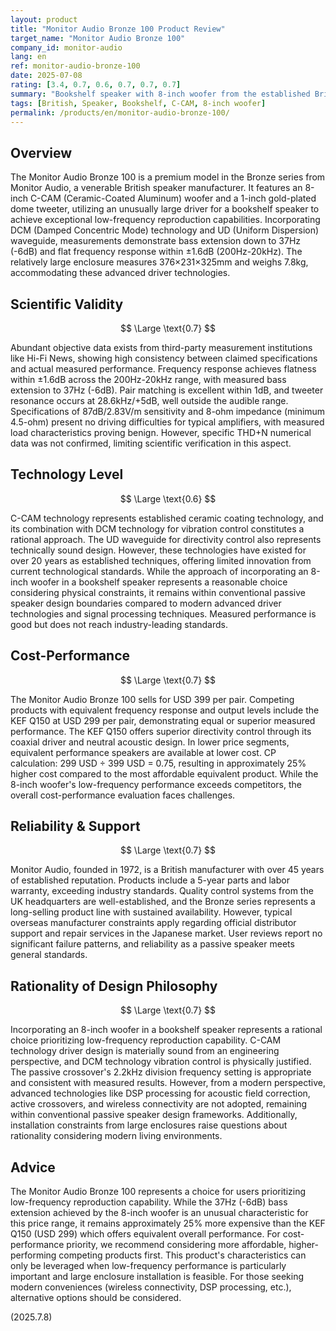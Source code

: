 ```yaml
---
layout: product
title: "Monitor Audio Bronze 100 Product Review"
target_name: "Monitor Audio Bronze 100"
company_id: monitor-audio
lang: en
ref: monitor-audio-bronze-100
date: 2025-07-08
rating: [3.4, 0.7, 0.6, 0.7, 0.7, 0.7]
summary: "Bookshelf speaker with 8-inch woofer from the established British speaker manufacturer. Features unusually large driver for its price range, delivering deep bass extension down to 37Hz (-6dB). While the C-CAM technology drivers show excellent measured characteristics, the USD 399 price point faces tough competition from rivals like KEF Q150 at USD 299."
tags: [British, Speaker, Bookshelf, C-CAM, 8-inch woofer]
permalink: /products/en/monitor-audio-bronze-100/
---
```


## Overview

The Monitor Audio Bronze 100 is a premium model in the Bronze series from Monitor Audio, a venerable British speaker manufacturer. It features an 8-inch C-CAM (Ceramic-Coated Aluminum) woofer and a 1-inch gold-plated dome tweeter, utilizing an unusually large driver for a bookshelf speaker to achieve exceptional low-frequency reproduction capabilities. Incorporating DCM (Damped Concentric Mode) technology and UD (Uniform Dispersion) waveguide, measurements demonstrate bass extension down to 37Hz (-6dB) and flat frequency response within ±1.6dB (200Hz-20kHz). The relatively large enclosure measures 376×231×325mm and weighs 7.8kg, accommodating these advanced driver technologies.

## Scientific Validity

$$ \Large \text{0.7} $$

Abundant objective data exists from third-party measurement institutions like Hi-Fi News, showing high consistency between claimed specifications and actual measured performance. Frequency response achieves flatness within ±1.6dB across the 200Hz-20kHz range, with measured bass extension to 37Hz (-6dB). Pair matching is excellent within 1dB, and tweeter resonance occurs at 28.6kHz/+5dB, well outside the audible range. Specifications of 87dB/2.83V/m sensitivity and 8-ohm impedance (minimum 4.5-ohm) present no driving difficulties for typical amplifiers, with measured load characteristics proving benign. However, specific THD+N numerical data was not confirmed, limiting scientific verification in this aspect.

## Technology Level

$$ \Large \text{0.6} $$

C-CAM technology represents established ceramic coating technology, and its combination with DCM technology for vibration control constitutes a rational approach. The UD waveguide for directivity control also represents technically sound design. However, these technologies have existed for over 20 years as established techniques, offering limited innovation from current technological standards. While the approach of incorporating an 8-inch woofer in a bookshelf speaker represents a reasonable choice considering physical constraints, it remains within conventional passive speaker design boundaries compared to modern advanced driver technologies and signal processing techniques. Measured performance is good but does not reach industry-leading standards.

## Cost-Performance

$$ \Large \text{0.7} $$

The Monitor Audio Bronze 100 sells for USD 399 per pair. Competing products with equivalent frequency response and output levels include the KEF Q150 at USD 299 per pair, demonstrating equal or superior measured performance. The KEF Q150 offers superior directivity control through its coaxial driver and neutral acoustic design. In lower price segments, equivalent performance speakers are available at lower cost. CP calculation: 299 USD ÷ 399 USD = 0.75, resulting in approximately 25% higher cost compared to the most affordable equivalent product. While the 8-inch woofer's low-frequency performance exceeds competitors, the overall cost-performance evaluation faces challenges.

## Reliability & Support

$$ \Large \text{0.7} $$

Monitor Audio, founded in 1972, is a British manufacturer with over 45 years of established reputation. Products include a 5-year parts and labor warranty, exceeding industry standards. Quality control systems from the UK headquarters are well-established, and the Bronze series represents a long-selling product line with sustained availability. However, typical overseas manufacturer constraints apply regarding official distributor support and repair services in the Japanese market. User reviews report no significant failure patterns, and reliability as a passive speaker meets general standards.

## Rationality of Design Philosophy

$$ \Large \text{0.7} $$

Incorporating an 8-inch woofer in a bookshelf speaker represents a rational choice prioritizing low-frequency reproduction capability. C-CAM technology driver design is materially sound from an engineering perspective, and DCM technology vibration control is physically justified. The passive crossover's 2.2kHz division frequency setting is appropriate and consistent with measured results. However, from a modern perspective, advanced technologies like DSP processing for acoustic field correction, active crossovers, and wireless connectivity are not adopted, remaining within conventional passive speaker design frameworks. Additionally, installation constraints from large enclosures raise questions about rationality considering modern living environments.

## Advice

The Monitor Audio Bronze 100 represents a choice for users prioritizing low-frequency reproduction capability. While the 37Hz (-6dB) bass extension achieved by the 8-inch woofer is an unusual characteristic for this price range, it remains approximately 25% more expensive than the KEF Q150 (USD 299) which offers equivalent overall performance. For cost-performance priority, we recommend considering more affordable, higher-performing competing products first. This product's characteristics can only be leveraged when low-frequency performance is particularly important and large enclosure installation is feasible. For those seeking modern conveniences (wireless connectivity, DSP processing, etc.), alternative options should be considered.

(2025.7.8)